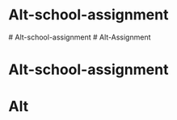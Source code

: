 # Alt-school-assignment
#   A l t - s c h o o l - a s s i g n m e n t  
 # Alt-Assignment
# Alt-school-assignment
# Alt
